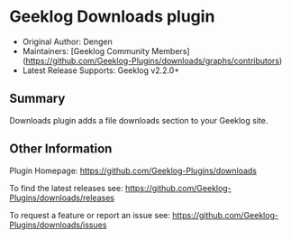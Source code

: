 # Geeklog Downloads plugin

* Original Author: Dengen
* Maintainers: [Geeklog Community Members] (https://github.com/Geeklog-Plugins/downloads/graphs/contributors)
* Latest Release Supports: Geeklog v2.2.0+

## Summary

Downloads plugin adds a file downloads section to your Geeklog site.

## Other Information

Plugin Homepage:
https://github.com/Geeklog-Plugins/downloads

To find the latest releases see:
https://github.com/Geeklog-Plugins/downloads/releases

To request a feature or report an issue see: 
https://github.com/Geeklog-Plugins/downloads/issues
